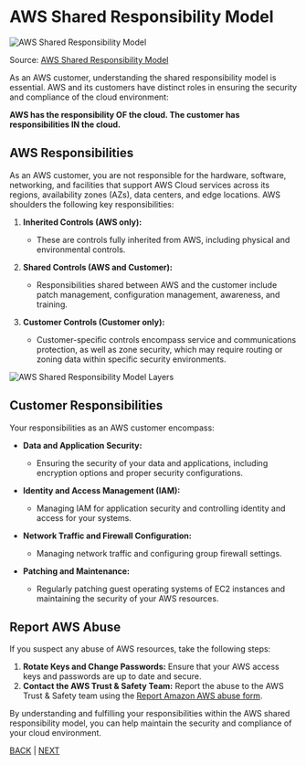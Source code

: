 # AWS Shared Responsibility Model

![AWS Shared Responsibility Model](https://d1.awsstatic.com/security-center/Shared_Responsibility_Model_V2.59d1eccec334b366627e9295b304202faf7b899b.jpg)

Source: [AWS Shared Responsibility Model](https://aws.amazon.com/compliance/shared-responsibility-model/)

As an AWS customer, understanding the shared responsibility model is essential. AWS and its customers have distinct roles in ensuring the security and compliance of the cloud environment:

**AWS has the responsibility OF the cloud. The customer has responsibilities IN the cloud.**

## AWS Responsibilities
As an AWS customer, you are not responsible for the hardware, software, networking, and facilities that support AWS Cloud services across its regions, availability zones (AZs), data centers, and edge locations. AWS shoulders the following key responsibilities:

1. **Inherited Controls (AWS only):**
    - These are controls fully inherited from AWS, including physical and environmental controls.

2. **Shared Controls (AWS and Customer):**
    - Responsibilities shared between AWS and the customer include patch management, configuration management, awareness, and training.

3. **Customer Controls (Customer only):**
    - Customer-specific controls encompass service and communications protection, as well as zone security, which may require routing or zoning data within specific security environments.

![AWS Shared Responsibility Model Layers](https://img.alicdn.com/tfs/TB1WyglO7voK1RjSZFwXXciCFXa-2305-1450.png)

## Customer Responsibilities
Your responsibilities as an AWS customer encompass:

- **Data and Application Security:**
    - Ensuring the security of your data and applications, including encryption options and proper security configurations.
  
- **Identity and Access Management (IAM):**
    - Managing IAM for application security and controlling identity and access for your systems.

- **Network Traffic and Firewall Configuration:**
    - Managing network traffic and configuring group firewall settings.

- **Patching and Maintenance:**
    - Regularly patching guest operating systems of EC2 instances and maintaining the security of your AWS resources.

## Report AWS Abuse
If you suspect any abuse of AWS resources, take the following steps:

1. **Rotate Keys and Change Passwords:** Ensure that your AWS access keys and passwords are up to date and secure.
2. **Contact the AWS Trust & Safety Team:** Report the abuse to the AWS Trust & Safety team using the [Report Amazon AWS abuse form](https://aws.amazon.com/premiumsupport/knowledge-center/report-aws-abuse/).

By understanding and fulfilling your responsibilities within the AWS shared responsibility model, you can help maintain the security and compliance of your cloud environment.

[BACK](./05-AWS_Core_Services.md) | [NEXT](./03-AWS_Security_Best_Practices.md)
